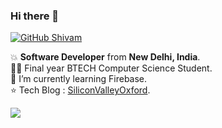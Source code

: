 ### Hi there 👋

[![GitHub Shivam](https://img.shields.io/github/followers/fs0sp?label=follow&style=social)](https://github.com/fs0sp)

:boom: <b>Software Developer</b> from <b>New Delhi, India</b>. <br>
:man_student: Final year BTECH Computer Science Student. <br>
🌱 I’m currently learning Firebase. <br>
:star: Tech Blog : <a href="https://www.siliconvalleyoxford.com">SiliconValleyOxford</a>. <br>



<a href="https://github.com/fs0sp">
  <img align="center" src="https://github-readme-stats.vercel.app/api/top-langs/?username=iampawan&theme=dark&hide_langs_below=1" />
</a

<img src="https://github-readme-stats.vercel.app/api?username=fs0sp&&show_icons=true&title_color=ffffff&icon_color=bb2acf&text_color=daf7dc&bg_color=151515">

<!--
**fs0sp/fs0sp** is a ✨ _special_ ✨ repository because its `README.md` (this file) appears on your GitHub profile.

Here are some ideas to get you started: 

- 🔭 I’m currently working on ...
- 🌱 I’m currently learning ...
- 👯 I’m looking to collaborate on ...
- 🤔 I’m looking for help with ...
- 💬 Ask me about ...
- 📫 How to reach me: ...
- 😄 Pronouns: ...
- ⚡ Fun fact: ...
-->
